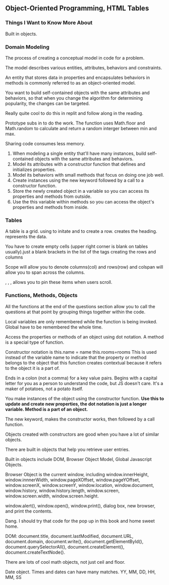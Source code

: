 ## Object-Oriented Programming, HTML Tables

### Things I Want to Know More About
<p> Built in objects. 

### Domain Modeling
<p> The process of creating a conceptual model in code for a problem. </p>
<p> The model describes various entities, attributes, behaviors and constraints. </p>
<p> An entity that stores data in properties and encapsulates behaviors in methods is commonly referred to as an object-oriented model. </p>
<p> You want to build self-contained objects with the same attributes and behaviors, so that when you change the algorithm for determining popularity, the changes can be targeted. </p>
<p> Really quite cool to do this in replit and follow along in the reading. </p>
<p> Prototype subs in to do the work. The function uses Math.floor and Math.random to calculate and return a random interger between min and max. </p>
<p> Sharing code consumes less memory. </p>
<ol>
<li>When modeling a single entity that'll have many instances, build self-contained objects with the same attributes and behaviors.</li>
<li>Model its attributes with a constructor function that defines and initializes properties.</li>
<li>Model its behaviors with small methods that focus on doing one job well.</li>
<li>Create instances using the new keyword followed by a call to a constructor function.</li>
<li>Store the newly created object in a variable so you can access its properties and methods from outside.</li>
<li>Use the this variable within methods so you can access the object's properties and methods from inside.</li>
</ol>

### Tables
<p> A table is a grid. using <//table> to initate and <//tr> to create a row. <//th> creates the heading. <//td> represents the data. </p>
<p> You have to create empty cells (upper right corner is blank on tables usually).just a blank brackets in the list of the tags creating the rows and columns</p>
<p> Scope will allow you to denote columns(col) and rows(row) and colspan will allow you to span across the columns. </p>
<p> <//thead>, <//tbody>, <//tfoot>, allows you to pin these items when users scroll. </p>


### Functions, Methods, Objects
<p> All the functions at the end of the questions section allow you to call the questions at that point by grouping things together within the code. </p>
<p> Local variables are only remembered while the function is being invoked. Global have to be remembered the whole time.</p>   
<p> Access the properties or methods of an object using dot notation. A method is a special type of function.  </p>
<p> Constructor notation is this.name = name this.rooms=rooms This is used instead of the variable name to indicate that the property or method belongs to the object that this function creates contextual because it refers to the object it is a part of. </p>
<p> Ends in a colon (not a comma) for a key value pairs. Begins with a capital letter for you as a person to understand the code, but JS doesn't care.  It's a maker of potatoes, not a potato itself. </p>
<p> You make instances of the object using the constructor function. <strong> Use this to update and create new properties, the dot notation is just a longer variable. Method is a part of an object. </strong></p>
<p> The new keyword, makes the constructor works, then followed by a call function.</p>
<p> Objects created with constructors are good when you have a lot of similar objects. </p>
<p> There are built in objects that help you retrieve user entries. </p>
<p>Built in objects include DOM, Browser Object Model, Global Javascript Objects. </p>
<p>Browser Object is the current window, including window.innerHeight, window.innnerWidth, window.pageXOffset, window.pageYOffset, window.screenX, window.screenY, window.location, window.document, window.history, window.history.length, window.screen, window.screen.width, window.screen.height. </p>
<p>window.alert(), window.open(), window.print(), dialog box, new browser, and print the contents. </p>
<p> Dang. I should try that code for the pop up in this book and home sweet home. </p>
<p>DOM: document.title, document.lastModified, document.URL, document.domain, document.write(), document.getElementById(), document.querySelectorAll(), document.createElement(), document.createTextNode(). 
<p> There are lots of cool math objects, not just ceil and floor. </p>
<p> Date object. Times and dates can have many matches. YY, MM, DD, HH, MM, SS</p>
